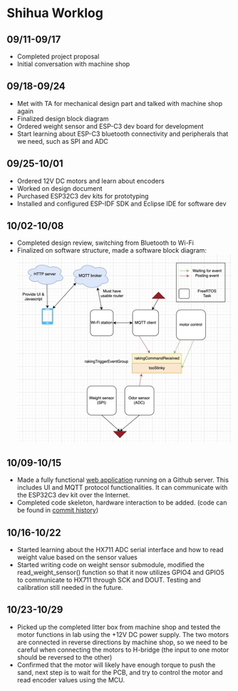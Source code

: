 # Shihua Worklog

## 09/11-09/17
- Completed project proposal
- Initial conversation with machine shop

## 09/18-09/24

- Met with TA for mechanical design part and talked with machine shop again
- Finalized design block diagram
- Ordered weight sensor and ESP-C3 dev board for development
- Start learning about ESP-C3 bluetooth connectivity and peripherals that we need, such as SPI and ADC

## 09/25-10/01

- Ordered 12V DC motors and learn about encoders
- Worked on design document
- Purchased ESP32C3 dev kits for prototyping
- Installed and configured ESP-IDF SDK and Eclipse IDE for software dev

## 10/02-10/08

- Completed design review, switching from Bluetooth to Wi-Fi
- Finalized on software structure, made a software block diagram:
![software block diagram](software-block-diagram.jpg "Block diagram")

## 10/09-10/15

- Made a fully functional [web application](https://yumiweidemao.github.io/ece445-web-app/) running on a Github server. This includes UI and MQTT protocol functionalities. It can communicate with the ESP32C3 dev kit over the Internet.
- Completed code skeleton, hardware interaction to be added. (code can be found in [commit history](https://github.com/yumiweidemao/ECE445-Repo/commits/main))

## 10/16-10/22

- Started learning about the HX711 ADC serial interface and how to read weight value based on the sensor values
- Started writing code on weight sensor submodule, modified the read_weight_sensor() function so that it now utilizes GPIO4 and GPIO5 to communicate to HX711 through SCK and DOUT. Testing and calibration still needed in the future.

## 10/23-10/29

- Picked up the completed litter box from machine shop and tested the motor functions in lab using the +12V DC power supply. The two motors are connected in reverse directions by machine shop, so we need to be careful when connecting the motors to H-bridge (the input to one motor should be reversed to the other)
- Confirmed that the motor will likely have enough torque to push the sand, next step is to wait for the PCB, and try to control the motor and read encoder values using the MCU.

